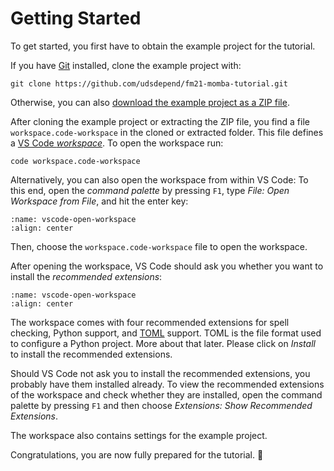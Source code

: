 # Getting Started

To get started, you first have to obtain the example project for the tutorial.

If you have [Git](https://git-scm.com) installed, clone the example project with:
```
git clone https://github.com/udsdepend/fm21-momba-tutorial.git
```
Otherwise, you can also [download the example project as a ZIP file](https://github.com/udsdepend/fm21-momba-tutorial/archive/refs/heads/master.zip).

After cloning the example project or extracting the ZIP file, you find a file `workspace.code-workspace` in the cloned or extracted folder.
This file defines a [VS Code *workspace*](https://code.visualstudio.com/docs/editor/workspaces).
To open the workspace run:
```
code workspace.code-workspace
```
Alternatively, you can also open the workspace from within VS Code: To this end, open the *command palette* by pressing `F1`, type *File: Open Workspace from File*, and hit the enter key:

```{image} ./images/vscode-open-workspace.png
:name: vscode-open-workspace
:align: center
```

Then, choose the `workspace.code-workspace` file to open the workspace.

After opening the workspace, VS Code should ask you whether you want to install the *recommended extensions*:

```{image} ./images/vscode-install-extensions.png
:name: vscode-open-workspace
:align: center
```

The workspace comes with four recommended extensions for spell checking, Python support, and [TOML](https://toml.io/en/) support.
TOML is the file format used to configure a Python project.
More about that later.
Please click on *Install* to install the recommended extensions.

Should VS Code not ask you to install the recommended extensions, you probably have them installed already.
To view the recommended extensions of the workspace and check whether they are installed, open the command palette by pressing `F1` and then choose *Extensions: Show Recommended Extensions*.

The workspace also contains settings for the example project.

Congratulations, you are now fully prepared for the tutorial. 🎉
